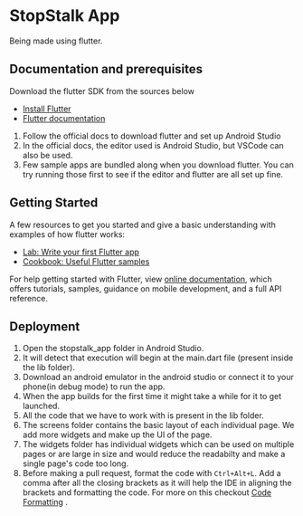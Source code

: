 # StopStalk App

Being made using flutter.

## Documentation and prerequisites
Download the flutter SDK from the sources below

* [Install Flutter](https://flutter.dev/get-started/)
* [Flutter documentation](https://flutter.dev/docs)

1. Follow the official docs to download flutter and set up Android Studio
2. In the official docs, the editor used is Android Studio, but VSCode can also be used.
3. Few sample apps are bundled along when you download flutter. You can try running those first to see if the editor and flutter are all set up fine. 

## Getting Started

A few resources to get you started and give a basic understanding with examples of how flutter works:

- [Lab: Write your first Flutter app](https://flutter.dev/docs/get-started/codelab)
- [Cookbook: Useful Flutter samples](https://flutter.dev/docs/cookbook)

For help getting started with Flutter, view [online documentation](https://flutter.dev/docs), which offers tutorials,
samples, guidance on mobile development, and a full API reference.

## Deployment

1. Open the stopstalk_app folder in Android Studio.
2. It will detect that execution will begin at the main.dart file (present inside the lib folder).
3. Download an android emulator in the android studio or connect it to your phone(in debug mode) to run the app.
3. When the app builds for the first time it might take a while for it to get launched.
4. All the code that we have to work with is present in the lib folder.
5. The screens folder contains the basic layout of each individual page. We add more widgets and make up the UI of the page.
6. The widgets folder has individual widgets which can be used on multiple pages or are large in size and would reduce the readabilty and make a single page's code too long. 
7. Before making a pull request, format the code with `Ctrl+Alt+L`. Add a comma after all the closing brackets as it will help the IDE in aligning the brackets and formatting the code. For more on this checkout [Code Formatting](https://flutter.dev/docs/development/tools/formatting) .



